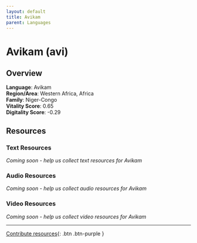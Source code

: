```yaml
---
layout: default
title: Avikam
parent: Languages
---
```


# Avikam (avi)

## Overview

**Language**: Avikam  
**Region/Area**: Western Africa, Africa  
**Family**: Niger-Congo  
**Vitality Score**: 0.65  
**Digitality Score**: -0.29  

## Resources

### Text Resources
*Coming soon - help us collect text resources for Avikam*

### Audio Resources
*Coming soon - help us collect audio resources for Avikam*

### Video Resources
*Coming soon - help us collect video resources for Avikam*

---

[Contribute resources](https://fairtrain.github.io/){: .btn .btn-purple }
